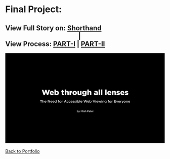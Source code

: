 # Final Project:
## View Full Story on: [Shorthand](https://preview.shorthand.com/PHyUirO3oRUxfzYa) &emsp;&emsp;&emsp;&emsp;&emsp;&emsp;&emsp;&emsp;&emsp;&emsp;&emsp;|&emsp;&emsp;&emsp;&emsp;&emsp;&emsp;&emsp;&emsp;&emsp;&emsp;&emsp;&emsp; View Process: [PART-I](Final_Part_1.md) | [PART-II](Final_Part_2.md)

![finalprojdv.png](https://github.com/misarip/Mish_Portfolio/blob/1ab872bea7bbd4176eef62669a4497404d8612cb/finalprojdv.png)

[Back to Portfolio](https://misarip.github.io/Mish_Portfolio/)
